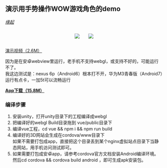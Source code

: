 ## 演示用手势操作WOW游戏角色的demo

*[缘起](memo.md)*

<div style="display:flex;flex-wrap: wrap;align-items: center;justify-content: center;">
    <img style="margin:1.0em;" src="https://github.com/novice79/gesture_game/releases/download/v1.0-gg/gg.gif"></img>
    <img style="margin:1.0em;" src="https://github.com/novice79/gesture_game/releases/download/v1.0-gg/Screenshot_20191031-220744.jpg" />
</div>

[演示视频（2.6M）](https://github.com/novice79/gesture_game/releases/download/v1.0-gg/gg.mp4)

因为是在安卓webview里运行，老手机不支持webgl，或支持不好的，可能运行不了。    
我这边测试是：nexus 6p（Android6）根本打不开，华为M3青春版（Android7）运行有点卡，一加5t可以流畅运行

**[App下载（15.8M）](https://github.com/novice79/gesture_game/releases/download/v1.0-gg/gg.apk)**

### 编译步骤
1. 安装unity，打开unity目录下的工程编译成webgl
2. 把编译好的webgl Build目录拖到 vue/public目录下
3. 编译vue工程，cd vue && npm i && npm run build
4. 编译好的3D网站会生成在cordova/www目录下   
如果不需要打包成app，直接把这个目录丢到某个nginx虚拟站点目录下当静态网站，用手机访问测试即可。
5. 如果需要打包成安卓app，请参考cordova官方文档安装Android编译环境。  
然后cd cordova && cordova build android ，即可生成apk安装包。

